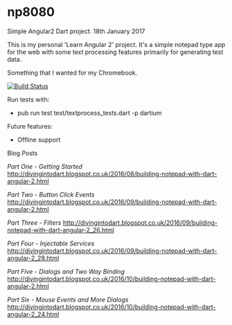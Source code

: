# np8080
Simple Angular2 Dart project.
18th January 2017

This is my personal 'Learn Angular 2' project. It's a simple notepad type app for the web 
with some text processing features primarily for generating test data.

Something that I wanted for my Chromebook.

[![Build Status](https://travis-ci.org/daftspaniel/np8080.svg?branch=master)](https://travis-ci.org/daftspaniel/np8080)

Run tests with:
+ pub run test test/textprocess_tests.dart -p dartium

Future features:
+ Offline support



Blog Posts

*Part One - Getting Started*
http://divingintodart.blogspot.co.uk/2016/08/building-notepad-with-dart-angular-2.html

*Part Two - Button Click Events*
http://divingintodart.blogspot.co.uk/2016/09/building-notepad-with-dart-angular-2.html

*Part Three - Filters*
http://divingintodart.blogspot.co.uk/2016/09/building-notepad-with-dart-angular-2_26.html

*Part Four - Injectable Services*
http://divingintodart.blogspot.co.uk/2016/09/building-notepad-with-dart-angular-2_28.html

*Part Five - Dialogs and Two Way Binding*
http://divingintodart.blogspot.co.uk/2016/10/building-notepad-with-dart-angular-2.html

*Part Six - Mouse Events and More Dialogs*
http://divingintodart.blogspot.co.uk/2016/10/building-notepad-with-dart-angular-2_24.html
